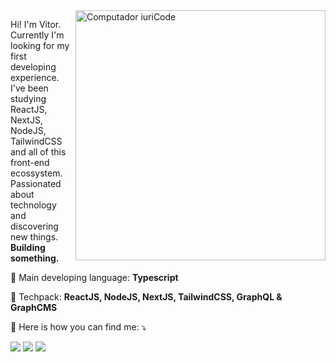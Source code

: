 <img src="https://raw.githubusercontent.com/MicaelliMedeiros/micaellimedeiros/master/image/computer-illustration.png" min-width="400px" max-width="400px" width="400px" align="right" alt="Computador iuriCode">

<p align="left"> 
  Hi! I'm Vitor. Currently I'm looking for my first developing experience. I've been studying ReactJS, NextJS, NodeJS, TailwindCSS and all of this front-end ecossystem. Passionated about technology and discovering new things. <strong>Building something.</strong> 
</p>

<p align="left">
  🦄 Main developing language: <strong>Typescript</strong>
</p>

<p align="left">
  💼 Techpack: <strong>ReactJS, NodeJS, NextJS, TailwindCSS, GraphQL & GraphCMS</strong>
</p>

<p align="left">
  💌 Here is how you can find me: ⤵️
</p>

<p align="left">
  <a href="mailto:reqfvitor@gmail.com" alt="Gmail">
  <img src="https://img.shields.io/badge/-Gmail-FF0000?style=flat-square&labelColor=FF0000&logo=gmail&logoColor=white&link=rqfvitor@gmail.com" /></a>

  <a href="https://linkedin.com/in/vitor2806" alt="Linkedin">
  <img src="https://img.shields.io/badge/-Linkedin-0e76a8?style=flat-square&logo=Linkedin&logoColor=white&link=https://linkedin.com/in/vitor2806" /></a>
  
  
  <a href="https://vitorrafael.vercel.app" alt="Portfolio">
  <img src="https://img.shields.io/badge/-portfolio-blueviolet?style=flat-square&link=https://vitorrafael.vercel.app" /></a>
 

  </p>

<br>

<div style="display: flex; align-items: flex-start;">

</div>

